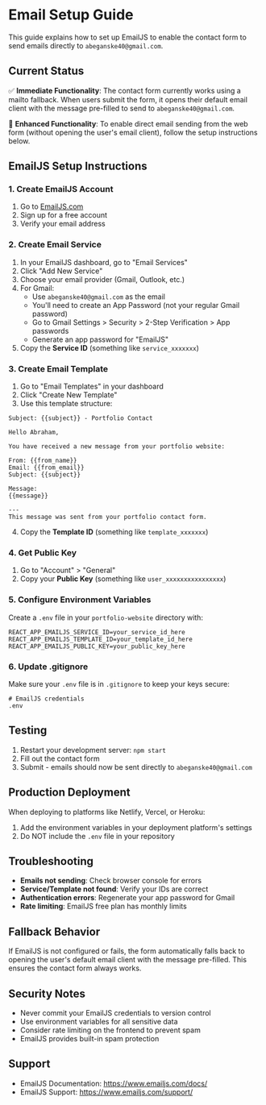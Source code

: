 # Email Setup Guide

This guide explains how to set up EmailJS to enable the contact form to send emails directly to `abeganske40@gmail.com`.

## Current Status

✅ **Immediate Functionality**: The contact form currently works using a mailto fallback. When users submit the form, it opens their default email client with the message pre-filled to send to `abeganske40@gmail.com`.

🔧 **Enhanced Functionality**: To enable direct email sending from the web form (without opening the user's email client), follow the setup instructions below.

## EmailJS Setup Instructions

### 1. Create EmailJS Account
1. Go to [EmailJS.com](https://www.emailjs.com/)
2. Sign up for a free account
3. Verify your email address

### 2. Create Email Service
1. In your EmailJS dashboard, go to "Email Services"
2. Click "Add New Service"
3. Choose your email provider (Gmail, Outlook, etc.)
4. For Gmail:
   - Use `abeganske40@gmail.com` as the email
   - You'll need to create an App Password (not your regular Gmail password)
   - Go to Gmail Settings > Security > 2-Step Verification > App passwords
   - Generate an app password for "EmailJS"
5. Copy the **Service ID** (something like `service_xxxxxxx`)

### 3. Create Email Template
1. Go to "Email Templates" in your dashboard
2. Click "Create New Template"
3. Use this template structure:

```
Subject: {{subject}} - Portfolio Contact

Hello Abraham,

You have received a new message from your portfolio website:

From: {{from_name}}
Email: {{from_email}}
Subject: {{subject}}

Message:
{{message}}

---
This message was sent from your portfolio contact form.
```

4. Copy the **Template ID** (something like `template_xxxxxxx`)

### 4. Get Public Key
1. Go to "Account" > "General"
2. Copy your **Public Key** (something like `user_xxxxxxxxxxxxxxxx`)

### 5. Configure Environment Variables

Create a `.env` file in your `portfolio-website` directory with:

```env
REACT_APP_EMAILJS_SERVICE_ID=your_service_id_here
REACT_APP_EMAILJS_TEMPLATE_ID=your_template_id_here  
REACT_APP_EMAILJS_PUBLIC_KEY=your_public_key_here
```

### 6. Update .gitignore
Make sure your `.env` file is in `.gitignore` to keep your keys secure:

```
# EmailJS credentials
.env
```

## Testing

1. Restart your development server: `npm start`
2. Fill out the contact form
3. Submit - emails should now be sent directly to `abeganske40@gmail.com`

## Production Deployment

When deploying to platforms like Netlify, Vercel, or Heroku:
1. Add the environment variables in your deployment platform's settings
2. Do NOT include the `.env` file in your repository

## Troubleshooting

- **Emails not sending**: Check browser console for errors
- **Service/Template not found**: Verify your IDs are correct
- **Authentication errors**: Regenerate your app password for Gmail
- **Rate limiting**: EmailJS free plan has monthly limits

## Fallback Behavior

If EmailJS is not configured or fails, the form automatically falls back to opening the user's default email client with the message pre-filled. This ensures the contact form always works.

## Security Notes

- Never commit your EmailJS credentials to version control
- Use environment variables for all sensitive data
- Consider rate limiting on the frontend to prevent spam
- EmailJS provides built-in spam protection

## Support

- EmailJS Documentation: https://www.emailjs.com/docs/
- EmailJS Support: https://www.emailjs.com/support/
